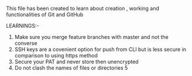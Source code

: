 This file has been created to learn about creation , working and functionalities of Git and GitHub

LEARNINGS:-

1. Make sure you merge feature branches with master and not the converse
2. SSH keys are a covenient option for push from CLI but is less secure in comparison to using https method
3. Secure your PAT  and never store then unencrypted
4. Do not clash the names of files or directories
5
